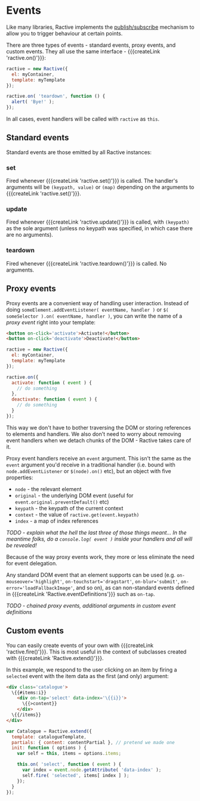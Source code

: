 # Events

Like many libraries, Ractive implements the [publish/subscribe](http://addyosmani.com/blog/understanding-the-publishsubscribe-pattern-for-greater-javascript-scalability/) mechanism to allow you to trigger behaviour at certain points.

There are three types of events - standard events, proxy events, and custom events. They all use the same interface - {{{createLink 'ractive.on()'}}}:

```js
ractive = new Ractive({
  el: myContainer,
  template: myTemplate
});

ractive.on( 'teardown', function () {
  alert( 'Bye!' );
});
```

In all cases, event handlers will be called with `ractive` as `this`.

## Standard events

Standard events are those emitted by all Ractive instances:

### set

Fired whenever {{{createLink 'ractive.set()'}}} is called. The handler's arguments will be `(keypath, value)` or `(map)` depending on the arguments to {{{createLink 'ractive.set()'}}}.

### update

Fired whenever {{{createLink 'ractive.update()'}}} is called, with `(keypath)` as the sole argument (unless no keypath was specified, in which case there are no arguments).

### teardown

Fired whenever {{{createLink 'ractive.teardown()'}}} is called. No arguments.


## Proxy events

Proxy events are a convenient way of handling user interaction. Instead of doing `someElement.addEventListener( eventName, handler )` or `$( someSelector ).on( eventName, handler )`, you can write the name of a *proxy event* right into your template:

```html
<button on-click='activate'>Activate!</button>
<button on-click='deactivate'>Deactivate!</button>
```

```js
ractive = new Ractive({
  el: myContainer,
  template: myTemplate
});

ractive.on({
  activate: function ( event ) {
    // do something
  },
  deactivate: function ( event ) {
    // do something
  }
});
```

This way we don't have to bother traversing the DOM or storing references to elements and handlers. We also don't need to worry about removing event handlers when we detach chunks of the DOM - Ractive takes care of it.

Proxy event handlers receive an `event` argument. This isn't the same as the `event` argument you'd receive in a traditional handler (i.e. bound with `node.addEventListener` or `$(node).on()` etc), but an object with five properties:

* `node` - the relevant element
* `original` - the underlying DOM event (useful for `event.original.preventDefault()` etc)
* `keypath` - the keypath of the current context
* `context` - the value of `ractive.get(event.keypath)`
* `index` - a map of index references

*TODO - explain what the hell the last three of those things meant... In the meantime folks, do a `console.log( event )` inside your handlers and all will be revealed!*

Because of the way proxy events work, they more or less eliminate the need for event delegation.

Any standard DOM event that an element supports can be used (e.g. `on-mouseover='highlight'`, `on-touchstart='dragstart'`, `on-blur='submit'`, `on-error='loadFallbackImage'`, and so on), as can non-standard events defined in {{{createLink 'Ractive.eventDefinitions'}}} such as `on-tap`.

*TODO - chained proxy events, additional arguments in custom event definitions*

## Custom events

You can easily create events of your own with {{{createLink 'ractive.fire()'}}}. This is most useful in the context of subclasses created with {{{createLink 'Ractive.extend()'}}}.

In this example, we respond to the user clicking on an item by firing a `selected` event with the item data as the first (and only) argument:

```html
<div class='catalogue'>
  \{{#items:i}}
    <div on-tap='select' data-index='\{{i}}'>
      \{{>content}}
    </div>
  \{{/items}}
</div>
```

```js
var Catalogue = Ractive.extend({
  template: catalogueTemplate,
  partials: { content: contentPartial }, // pretend we made one
  init: function ( options ) {
    var self = this, items = options.items;

    this.on( 'select', function ( event ) {
      var index = event.node.getAttribute( 'data-index' );
      self.fire( 'selected', items[ index ] );
    });
  }
});
```

